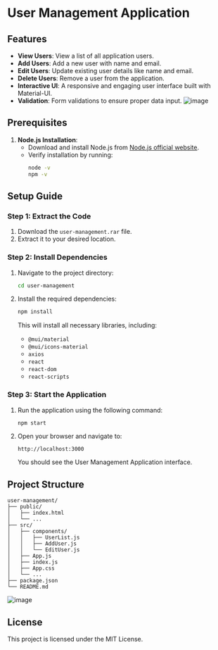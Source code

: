 # User Management Application

## Features

- **View Users**: View a list of all application users.
- **Add Users**: Add a new user with name and email.
- **Edit Users**: Update existing user details like name and email.
- **Delete Users**: Remove a user from the application.
- **Interactive UI**: A responsive and engaging user interface built with Material-UI.
- **Validation**: Form validations to ensure proper data input.
  ![image](https://github.com/user-attachments/assets/7b331930-cb1a-4313-8465-ae93d250fbd2)


## Prerequisites

1. **Node.js Installation**:
   - Download and install Node.js from [Node.js official website](https://nodejs.org/).
   - Verify installation by running:
     ```bash
     node -v
     npm -v
     ```

## Setup Guide

### Step 1: Extract the Code
1. Download the `user-management.rar` file.
2. Extract it to your desired location.

### Step 2: Install Dependencies

1. Navigate to the project directory:
   ```bash
   cd user-management
   ```

2. Install the required dependencies:
   ```bash
   npm install
   ```

   This will install all necessary libraries, including:
   - `@mui/material`
   - `@mui/icons-material`
   - `axios`
   - `react`
   - `react-dom`
   - `react-scripts`

### Step 3: Start the Application

1. Run the application using the following command:
   ```bash
   npm start
   ```

2. Open your browser and navigate to:
   ```
   http://localhost:3000
   ```

   You should see the User Management Application interface.

## Project Structure

```plaintext
user-management/
├── public/
│   ├── index.html
│   └── ...
├── src/
│   ├── components/
│   │   ├── UserList.js
│   │   ├── AddUser.js
│   │   └── EditUser.js
│   ├── App.js
│   ├── index.js
│   ├── App.css
│   └── ...
├── package.json
└── README.md
```

![image](https://github.com/user-attachments/assets/1ef6b020-bf30-425b-bb13-b5dff37634b0)



## License
This project is licensed under the MIT License.


